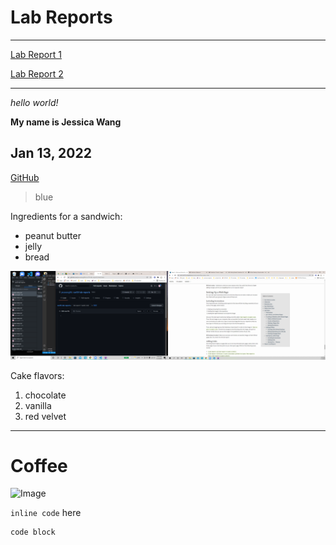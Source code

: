 # Lab Reports
---
[Lab Report 1](lab-report-1-week-2.html)

[Lab Report 2](lab-report-2-week-4.html)

---


*hello world!*

**My name is Jessica Wang**

## Jan 13, 2022

[GitHub](https://github.com)

> blue

Ingredients for a sandwich:
* peanut butter
* jelly
* bread

![Image](Screenshot(508).png)

Cake flavors:
1. chocolate
2. vanilla
3. red velvet

---
# Coffee
![Image](https://media-cldnry.s-nbcnews.com/image/upload/t_nbcnews-fp-1024-512,f_auto,q_auto:best/newscms/2019_33/2203981/171026-better-coffee-boost-se-329p.jpg)

`inline code` here

```
code block
```
